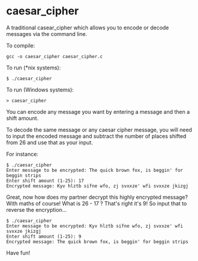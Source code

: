 # caesar_cipher
A traditional casear_cipher which allows you to encode or decode messages via the command line.

To compile:

    gcc -o caesar_cipher caesar_cipher.c

To run (*nix systems):

    $ ./caesar_cipher

To run (Windows systems):

    > caesar_cipher

You can encode any message you want by entering a message and then a shift amount.

To decode the same message or any caesar cipher message, you will need to input the encoded message and subtract the number of
places shifted from 26 and use that as your input.

For instance:

    $ ./caesar_cipher 
    Enter message to be encrypted: The quick brown fox, is beggin' for beggin strips
    Enter shift amount (1-25): 17
    Encrypted message: Kyv hlztb sifne wfo, zj svxxze' wfi svxxze jkizgj
    
Great, now how does my partner decrypt this highly encrypted message? With maths of course!
What is 26 - 17 ? That's right it's 9! So input that to reverse the encryption...

    $ ./caesar_cipher 
    Enter message to be encrypted: Kyv hlztb sifne wfo, zj svxxze' wfi svxxze jkizgj
    Enter shift amount (1-25): 9
    Encrypted message: The quick brown fox, is beggin' for beggin strips
    
Have fun!
